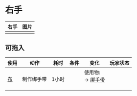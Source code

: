 # 右手  
>   
  
  右手  |   图片   
 ----  |  ----:   
   |  ![]()   
  
## 可拖入  
使用  |  动作  |  耗时  |  条件  |  变化  |  玩家状态  
----  |  ----  |  ----  |  ----  |  ----  |  ----  
[布](Cloth.md)  |  制作绑手带  |  1小时  |    |  使用物:<br>→ [绑手带](HandWrappings.md)<br><br>  |    
